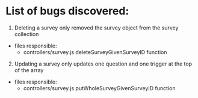 # List of bugs discovered:
1. Deleting a survey only removed the survey object from the survey collection
  * files responsible:
    * controllers/survey.js deleteSurveyGivenSurveyID function
2. Updating a survey only updates one question and one trigger at the top of the array
  * files responsible:
    * controllers/survey.js putWholeSurveyGivenSurveyID function
